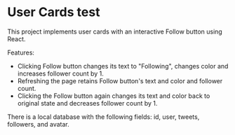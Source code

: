 # User Cards test

This project implements user cards with an interactive Follow button using React.

Features:

- Clicking Follow button changes its text to "Following", changes color and increases follower count by 1.
- Refreshing the page retains Follow button's text and color and follower count.
- Clicking the Follow button again changes its text and color back to original state and decreases follower count by 1.

There is a local database with the following fields: id, user, tweets, followers, and avatar.
